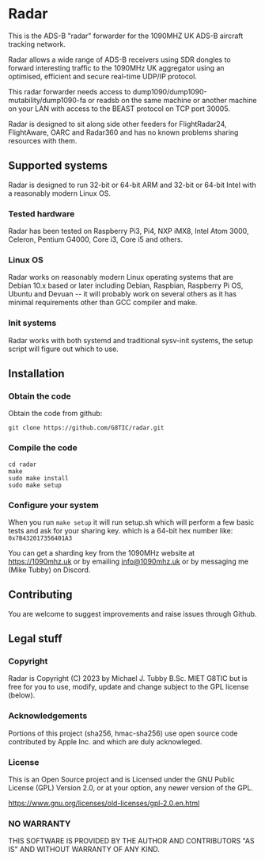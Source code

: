 # Radar

This is the ADS-B "radar" forwarder for the 1090MHZ UK ADS-B aircraft tracking network.

Radar allows a wide range of ADS-B receivers using SDR dongles to forward interesting traffic
to the 1090MHz UK aggregator using an optimised, efficient and secure real-time UDP/IP protocol.

This radar forwarder needs access to dump1090/dump1090-mutability/dump1090-fa or readsb
on the same machine or another machine on your LAN with access to the BEAST protocol on
TCP port 30005.

Radar is designed to sit along side other feeders for FlightRadar24, FlightAware, OARC and Radar360
and has no known problems sharing resources with them.

## Supported systems

Radar is designed to run 32-bit or 64-bit ARM and 32-bit or 64-bit Intel with a reasonably modern Linux OS.

### Tested hardware

Radar has been tested on Raspberry Pi3, Pi4, NXP iMX8, Intel Atom 3000, Celeron, Pentium G4000,
Core i3, Core i5 and others.

### Linux OS

Radar works on reasonably modern Linux operating systems that are Debian 10.x based or later including
Debian, Raspbian, Raspberry Pi OS, Ubuntu and Devuan -- it will probably work on
several others as it has minimal requirements other than GCC compiler and make.

### Init systems

Radar works with both systemd and traditional sysv-init systems, the setup script will figure out which to use.


## Installation

### Obtain the code

Obtain the code from github:

```
git clone https://github.com/G8TIC/radar.git
```

### Compile the code

```
cd radar
make
sudo make install
sudo make setup
```

### Configure your system

When you run `make setup` it will run setup.sh which will perform a few
basic tests and ask for your sharing key. which is a 64-bit hex number like:
`0x7B432017356401A3`

You can get a sharding key from the 1090MHz website at https://1090mhz.uk or
by emailing info@1090mhz.uk or by messaging me (Mike Tubby) on Discord.


## Contributing

You are welcome to suggest improvements and raise issues through Github.


## Legal stuff

### Copyright

Radar is Copyright (C) 2023 by Michael J. Tubby B.Sc. MIET G8TIC but is free
for you to use, modify, update and change subject to the GPL license (below).

### Acknowledgements

Portions of this project (sha256, hmac-sha256) use open source code
contributed by Apple Inc. and which are duly acknowleged.

### License

This is an Open Source project and is Licensed under the GNU Public License (GPL)
Version 2.0, or at your option, any newer version of the GPL.

https://www.gnu.org/licenses/old-licenses/gpl-2.0.en.html

### NO WARRANTY

THIS SOFTWARE IS PROVIDED BY THE AUTHOR AND CONTRIBUTORS "AS IS" AND WITHOUT WARRANTY OF ANY KIND.

